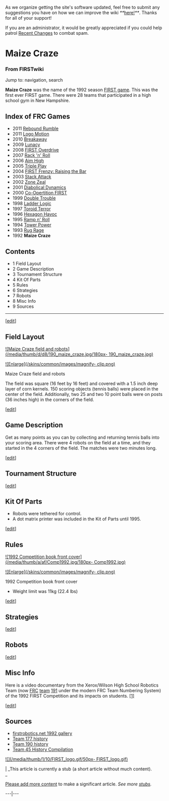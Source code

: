 As we organize getting the site's software updated, feel free to submit any
suggestions you have on how we can improve the wiki
_**_[here!](/index.php/User:Hallry/Suggestions "User:Hallry/Suggestions"
)_**_. Thanks for all of your support!

If you are an administrator, it would be greatly appreciated if you could help
patrol [Recent Changes](/index.php/Special:Recentchanges
"Special:Recentchanges" ) to combat spam.

# Maize Craze

### From FIRSTwiki

Jump to: navigation, search

  

**Maize Craze** was the name of the 1992 season [FIRST game](/index.php/FRC_Games "FRC Games" ). This was the first ever FIRST game. There were 28 teams that participated in a high school gym in New Hampshire. 

Index of FRC Games  
---  
  
  * 2011 [Rebound Rumble](/index.php/Rebound_Rumble "Rebound Rumble" )
  * 2011 [Logo Motion](/index.php/Logo_Motion "Logo Motion" )
  * 2010 [Breakaway](/index.php/Breakaway "Breakaway" )
  * 2009 [Lunacy](/index.php/Lunacy "Lunacy" )
  * 2008 [FIRST Overdrive](/index.php/FIRST_Overdrive "FIRST Overdrive" )
  * 2007 [Rack 'n' Roll](/index.php/Rack_%27n%27_Roll "Rack 'n' Roll" )
  * 2006 [Aim High](/index.php/Aim_High "Aim High" )
  * 2005 [Triple Play](/index.php/Triple_Play "Triple Play" )
  * 2004 [FIRST Frenzy: Raising the Bar](/index.php/FIRST_Frenzy:_Raising_the_Bar "FIRST Frenzy: Raising the Bar" )
  * 2003 [Stack Attack](/index.php/Stack_Attack "Stack Attack" )
  * 2002 [Zone Zeal](/index.php/Zone_Zeal "Zone Zeal" )
  * 2001 [Diabolical Dynamics](/index.php/Diabolical_Dynamics "Diabolical Dynamics" )
  * 2000 [Co-Opertition FIRST](/index.php/Co-Opertition_FIRST "Co-Opertition FIRST" )
  * 1999 [Double Trouble](/index.php/Double_Trouble "Double Trouble" )
  * 1998 [Ladder Logic](/index.php/Ladder_Logic "Ladder Logic" )
  * 1997 [Toroid Terror](/index.php/Toroid_Terror "Toroid Terror" )
  * 1996 [Hexagon Havoc](/index.php/Hexagon_Havoc "Hexagon Havoc" )
  * 1995 [Ramp n' Roll](/index.php/Ramp_n%27_Roll "Ramp n' Roll" )
  * 1994 [Tower Power](/index.php/Tower_Power "Tower Power" )
  * 1993 [Rug Rage](/index.php/Rug_Rage "Rug Rage" )
  * 1992 **Maize Craze**  
  
  

## Contents

  * 1 Field Layout
  * 2 Game Description
  * 3 Tournament Structure
  * 4 Kit Of Parts
  * 5 Rules
  * 6 Strategies
  * 7 Robots
  * 8 Misc Info
  * 9 Sources  
---  
  
[[edit](/index.php?title=Maize_Craze&action=edit&section=1 "Edit section:
Field Layout" )]

## Field Layout

[![Maize Craze field and robots](/media/thumb/d/d8/190_maize_craze.jpg/180px-
190_maize_craze.jpg)](/index.php/Image:190_maize_craze.jpg "Maize Craze field
and robots" )

[![Enlarge](/skins/common/images/magnify-
clip.png)](/index.php/Image:190_maize_craze.jpg "Enlarge" )

Maize Craze field and robots

The field was square (16 feet by 16 feet) and covered with a 1.5 inch deep
layer of corn kernels. 150 scoring objects (tennis balls) were placed in the
center of the field. Additionally, two 25 and two 10 point balls were on posts
(36 inches high) in the corners of the field.

[[edit](/index.php?title=Maize_Craze&action=edit&section=2 "Edit section: Game
Description" )]

## Game Description

Get as many points as you can by collecting and returning tennis balls into
your scoring area. There were 4 robots on the field at a time, and they
started in the 4 corners of the field. The matches were two minutes long.

[[edit](/index.php?title=Maize_Craze&action=edit&section=3 "Edit section:
Tournament Structure" )]

## Tournament Structure

[[edit](/index.php?title=Maize_Craze&action=edit&section=4 "Edit section: Kit
Of Parts" )]

## Kit Of Parts

  * Robots were tethered for control. 
  * A dot matrix printer was included in the Kit of Parts until 1995. 

[[edit](/index.php?title=Maize_Craze&action=edit&section=5 "Edit section:
Rules" )]

## Rules

[![1992 Competition book front cover](/media/thumb/a/af/Comp1992.jpg/180px-
Comp1992.jpg)](/index.php/Image:Comp1992.jpg "1992 Competition book front
cover" )

[![Enlarge](/skins/common/images/magnify-
clip.png)](/index.php/Image:Comp1992.jpg "Enlarge" )

1992 Competition book front cover

  * Weight limit was 11kg (22.4 lbs) 

[[edit](/index.php?title=Maize_Craze&action=edit&section=6 "Edit section:
Strategies" )]

## Strategies

[[edit](/index.php?title=Maize_Craze&action=edit&section=7 "Edit section:
Robots" )]

## Robots

[[edit](/index.php?title=Maize_Craze&action=edit&section=8 "Edit section: Misc
Info" )]

## Misc Info

Here is a video documentary from the Xerox/Wilson High School Robotics Team
(now [FRC](/index.php/FRC "FRC" ) [team](/index.php/Team "Team" )
[191](/index.php/191 "191" ) under the modern FRC Team Numbering System) of
the 1992 FIRST Competition and its impacts on students.
[[1]](http://video.google.com/videoplay?docid=-147783057553890710
"http://video.google.com/videoplay?docid=-147783057553890710" )

[[edit](/index.php?title=Maize_Craze&action=edit&section=9 "Edit section:
Sources" )]

## Sources

  * [firstrobotics.net 1992 gallery](http://www.firstrobotics.net/92Gallery/index.htm "http://www.firstrobotics.net/92Gallery/index.htm" )
  * [Team 177 history](http://www.swindsor.k12.ct.us/Highschool/activities/clubs/first/1992.html "http://www.swindsor.k12.ct.us/Highschool/activities/clubs/first/1992.html" )
  * [Team 190 history](http://users.wpi.edu/~first/index.cgi?node=history_1992 "http://users.wpi.edu/~first/index.cgi?node=history_1992" )
  * [Team 45 History Compilation](http://www.technokats.org/historyproject.php "http://www.technokats.org/historyproject.php" )

[![](/media/thumb/1/10/FIRST_logo.gif/50px-
FIRST_logo.gif)](/index.php/Image:FIRST_logo.gif "" )

|  _This article is currently a stub (a short article without much content).  
_

[Please add more
content](http://www.firstwiki.net/index.php?title=Maize_Craze&action=edit
"http://www.firstwiki.net/index.php?title=Maize_Craze&action=edit" ) to make a
significant article. _See more [stubs](/index.php/Special:Shortpages
"Special:Shortpages" )._  
  
---|---  
  
